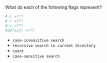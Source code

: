 What do each of the following flags represent?

```bash
#-i =???
#-r =???
#-c =???
#default =???
```

* `case-insensitive search`
* `recursive search in current directory`
* `count`
* `case-sensitive search`
